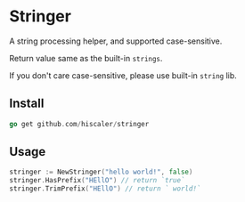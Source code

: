 Stringer
========

A string processing helper, and supported case-sensitive.

Return value same as the built-in `strings`.

If you don't care case-sensitive, please use built-in `string` lib.

## Install

```go
go get github.com/hiscaler/stringer
```

## Usage

```go
stringer := NewStringer("hello world!", false)
stringer.HasPrefix("HEllO") // return `true`
stringer.TrimPrefix("HEllO") // return ` world!`
```